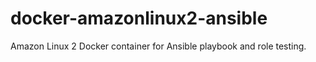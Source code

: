 # docker-amazonlinux2-ansible
Amazon Linux 2 Docker container for Ansible playbook and role testing. 
